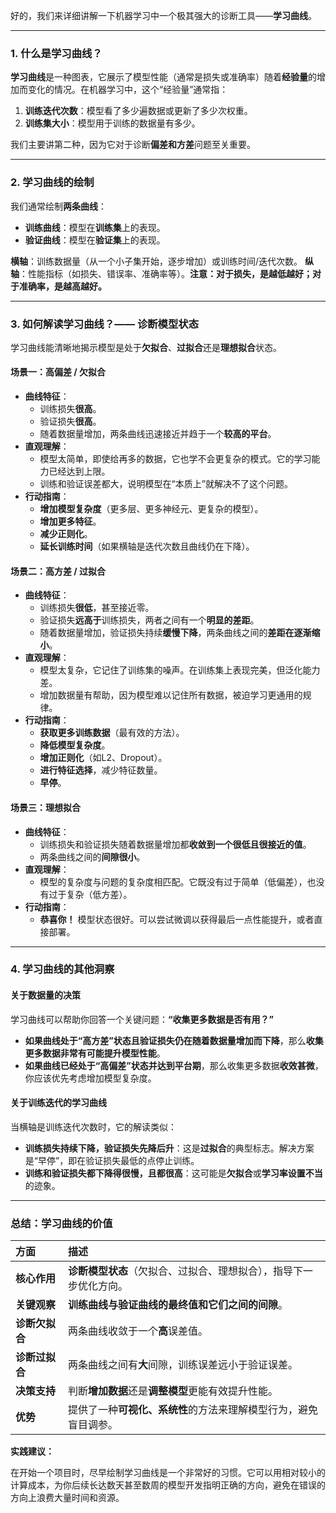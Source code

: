 好的，我们来详细讲解一下机器学习中一个极其强大的诊断工具——**学习曲线**。

---

### 1. 什么是学习曲线？

**学习曲线**是一种图表，它展示了模型性能（通常是损失或准确率）随着**经验量**的增加而变化的情况。在机器学习中，这个“经验量”通常指：

1.  **训练迭代次数**：模型看了多少遍数据或更新了多少次权重。
2.  **训练集大小**：模型用于训练的数据量有多少。

我们主要讲第二种，因为它对于诊断**偏差和方差**问题至关重要。

---

### 2. 学习曲线的绘制

我们通常绘制**两条曲线**：

- **训练曲线**：模型在**训练集**上的表现。
- **验证曲线**：模型在**验证集**上的表现。

**横轴**：训练数据量（从一个小子集开始，逐步增加）或训练时间/迭代次数。
**纵轴**：性能指标（如损失、错误率、准确率等）。**注意：对于损失，是越低越好；对于准确率，是越高越好。**



---

### 3. 如何解读学习曲线？—— 诊断模型状态

学习曲线能清晰地揭示模型是处于**欠拟合**、**过拟合**还是**理想拟合**状态。

#### 场景一：高偏差 / 欠拟合

- **曲线特征**：
    - 训练损失**很高**。
    - 验证损失**很高**。
    - 随着数据量增加，两条曲线迅速接近并趋于一个**较高的平台**。
- **直观理解**：
    - 模型太简单，即使给再多的数据，它也学不会更复杂的模式。它的学习能力已经达到上限。
    - 训练和验证误差都大，说明模型在“本质上”就解决不了这个问题。
- **行动指南**：
    - **增加模型复杂度**（更多层、更多神经元、更复杂的模型）。
    - **增加更多特征**。
    - **减少正则化**。
    - **延长训练时间**（如果横轴是迭代次数且曲线仍在下降）。



#### 场景二：高方差 / 过拟合

- **曲线特征**：
    - 训练损失**很低**，甚至接近零。
    - 验证损失**远高于**训练损失，两者之间有一个**明显的差距**。
    - 随着数据量增加，验证损失持续**缓慢下降**，两条曲线之间的**差距在逐渐缩小**。
- **直观理解**：
    - 模型太复杂，它记住了训练集的噪声。在训练集上表现完美，但泛化能力差。
    - 增加数据量有帮助，因为模型难以记住所有数据，被迫学习更通用的规律。
- **行动指南**：
    - **获取更多训练数据**（最有效的方法）。
    - **降低模型复杂度**。
    - **增加正则化**（如L2、Dropout）。
    - **进行特征选择**，减少特征数量。
    - **早停**。



#### 场景三：理想拟合

- **曲线特征**：
    - 训练损失和验证损失随着数据量增加都**收敛到一个很低且很接近的值**。
    - 两条曲线之间的**间隙很小**。
- **直观理解**：
    - 模型的复杂度与问题的复杂度相匹配。它既没有过于简单（低偏差），也没有过于复杂（低方差）。
- **行动指南**：
    - **恭喜你！** 模型状态很好。可以尝试微调以获得最后一点性能提升，或者直接部署。



---

### 4. 学习曲线的其他洞察

#### 关于数据量的决策

学习曲线可以帮助你回答一个关键问题：**“收集更多数据是否有用？”**

- **如果曲线处于“高方差”状态且验证损失仍在随着数据量增加而下降**，那么**收集更多数据非常有可能提升模型性能**。
- **如果曲线已经处于“高偏差”状态并达到平台期**，那么收集更多数据**收效甚微**，你应该优先考虑增加模型复杂度。

#### 关于训练迭代的学习曲线

当横轴是训练迭代次数时，它的解读类似：

- **训练损失持续下降，验证损失先降后升**：这是**过拟合**的典型标志。解决方案是“早停”，即在验证损失最低的点停止训练。
- **训练和验证损失都下降得很慢，且都很高**：这可能是**欠拟合**或**学习率设置不当**的迹象。


---

### 总结：学习曲线的价值

| 方面 | 描述 |
| :--- | :--- |
| **核心作用** | **诊断模型状态**（欠拟合、过拟合、理想拟合），指导下一步优化方向。 |
| **关键观察** | **训练曲线与验证曲线的最终值和它们之间的间隙**。 |
| **诊断欠拟合** | 两条曲线收敛于一个**高**误差值。 |
| **诊断过拟合** | 两条曲线之间有**大**间隙，训练误差远小于验证误差。 |
| **决策支持** | 判断**增加数据**还是**调整模型**更能有效提升性能。 |
| **优势** | 提供了一种**可视化、系统性**的方法来理解模型行为，避免盲目调参。 |

**实践建议：**

在开始一个项目时，尽早绘制学习曲线是一个非常好的习惯。它可以用相对较小的计算成本，为你后续长达数天甚至数周的模型开发指明正确的方向，避免在错误的方向上浪费大量时间和资源。